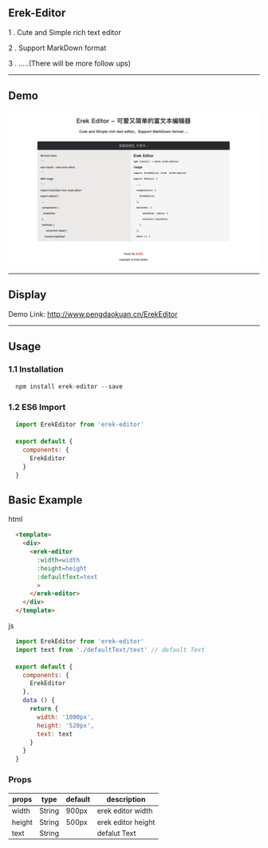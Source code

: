 ## Erek-Editor
1 . Cute and Simple rich text editor

2 . Support MarkDown format

3 . .....(There will be more follow ups)

------

## Demo

<img src='./logo.png'>

--------

## Display

Demo Link: http://www.pengdaokuan.cn/ErekEditor

---------

## Usage
### 1.1 Installation
```javascript
  npm install erek-editor --save
```
### 1.2 ES6 Import
```javascript
  import ErekEditor from 'erek-editor'
  
  export default {
    components: {
      ErekEditor
    }
  }
```

## Basic Example
html
```html
  <template>
    <div>
      <erek-editor
        :width=width
        :height=height
        :defaultText=text
        >
      </erek-editor>
    </div>
  </template>
```

js
```javascript
  import ErekEditor from 'erek-editor'
  import text from './defaultText/text' // default Text

  export default {
    components: {
      ErekEditor
    },
    data () {
      return {
        width: '1000px',
        height: '520px',
        text: text
      }
    }
  }

```

### Props
props | type | default | description
---|---|---|---
width | String | 900px | erek editor width
height | String | 500px | erek editor height
text | String |  | defalut Text
